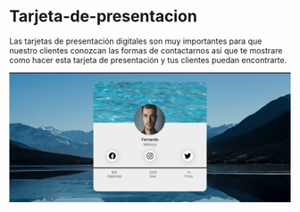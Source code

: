 # Tarjeta-de-presentacion

Las tarjetas de presentación digitales son muy importantes para que nuestro clientes conozcan las formas de contactarnos asi que te mostrare como hacer esta tarjeta de presentación y tus clientes puedan encontrarte.

![Alt text](https://github.com/AlanSt11/Tarjeta-de-presentacion/blob/main/img/Tarjeta-presentacion.png)
